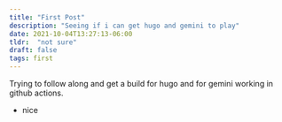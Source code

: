 ```yaml
---
title: "First Post"
description: "Seeing if i can get hugo and gemini to play"
date: 2021-10-04T13:27:13-06:00
tldr:  "not sure"
draft: false
tags: first
---
```


Trying to follow along and get a build for hugo and for gemini working in github actions.

* nice
